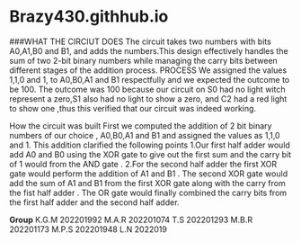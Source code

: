 # Brazy430.githhub.io
                                                                                                              

###WHAT THE CIRCIUT DOES
The circuit takes two numbers with bits A0,A1,B0 and B1, and adds the numbers.This  design effectively  handles the sum of two 2-bit binary numbers while managing the carry bits between different stages of the addition process.
PROCESS
We assigned the values 1,1,0 and 1, to  A0,B0,A1 and B1 respectfully  and we expected  the  outcome to be 100. The outcome was 100 because our circuit on S0 had no light witch represent a zero,S1 also had no light to show a zero, and C2 had a red light to show one ,thus this verified that our circuit was indeed working.


How the circuit was built
First we computed the addition of 2 bit binary numbers of our choice , A0,B0,A1 and B1 and assigned the values as 1,1,0 and 1. This  addition clarified the following points 
1.Our first half adder would add A0 and B0 using the XOR gate   to give out the first sum  and the carry bit of  1 would from the AND gate .
2.For the second half  adder the first XOR gate would perform the addition of A1 and B1 . The second XOR gate would add the sum of A1 and B1 from the first XOR gate along with the carry from the fist half adder  . The OR gate would finally combined the carry bits from the first half adder and the second half adder. 

**Group**
K.G.M    202201992
M.A.R     202201074
T.S      202201293
M.B.R    202201173
M.P.S    202201948
L.N      2022019
